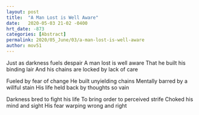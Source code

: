 ```yaml
---
layout: post
title:  "A Man Lost is Well Aware"
date:   2020-05-03 21-02 -0400
hrt_date: -873
categories: [Abstract]
permalink: 2020/05_June/03/a-man-lost-is-well-aware
author: mov51
---
```

Just as darkness fuels despair
A man lost is well aware
That he built his binding lair
And his chains are locked by lack of care

Fueled by fear of change
He built unyielding chains
Mentally barred by a willful stain
His life held back by thoughts so vain

Darkness bred to fight his life
To bring order to perceived strife
Choked his mind and sight
His fear warping wrong and right